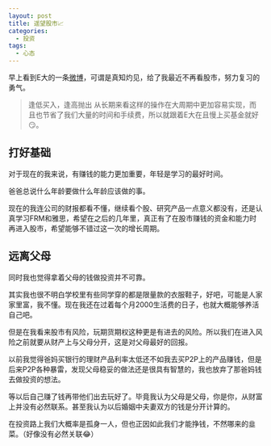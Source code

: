 ```yaml
---
layout: post
title: 遥望股市📈
categories: 
  - 投资
tags:
  - 心态
---
```


早上看到E大的一条[微博](https://weibo.com/5687069307/HcvMJdjIn)，可谓是真知灼见，给了我最近不再看股市，努力复习的勇气。
> 逢低买入，逢高抛出
从长期来看这样的操作在大周期中更加容易实现，而且也节省了我们大量的时间和手续费，所以就跟着E大在且慢上买基金就好😏。

## 打好基础

对于现在的我来说，有赚钱的能力更加重要，年轻是学习的最好时间。

爸爸总说什么年龄要做什么年龄应该做的事。

现在的我连公司的财报都看不懂，继续看个股、研究产品一点意义都没有，还是认真学习FRM和雅思，希望在之后的几年里，真正有了在股市赚钱的资金和能力时再进入股市，希望能够不错过这一次的增长周期。

## 远离父母

同时我也觉得拿着父母的钱做投资并不可靠。

其实我也很不明白学校里有些同学穿的都是限量款的衣服鞋子，好吧，可能是人家家里富，我不懂。现在我还在过着每个月2000生活费的日子，也就大概能够养活自己吧。

但是在我看来股市有风险，玩期货期权这种更是有进去的风险。所以我们在进入风险之前就要从财产上与父母分开，这是对父母最好的回报。

以前我觉得爸妈买银行的理财产品利率太低还不如我去买P2P上的产品赚钱，但是后来P2P各种暴雷，发现父母稳妥的做法还是很具有智慧的，我也放弃了那爸妈钱去做投资的想法。

等以后自己赚了钱再带他们出去玩好了。毕竟我认为父母是父母，你是你，从财富上并没有必然联系。甚至我认为以后婚姻中夫妻双方的钱是分开计算的。

在投资路上我们大概率是孤身一人，但也正因如此我们才能挣钱，不然哪来的韭菜。（好像没有必然关联😂）


